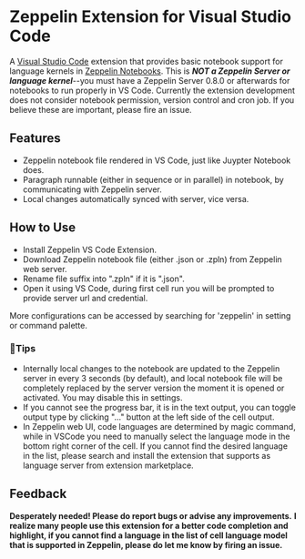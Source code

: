 # Zeppelin Extension for Visual Studio Code

A [Visual Studio Code](https://code.visualstudio.com/) extension that provides basic notebook support for language kernels in [Zeppelin Notebooks](https://zeppelin.apache.org/). This is _**NOT a Zeppelin Server or language kernel**_--you must have a Zeppelin Server 0.8.0 or afterwards for notebooks to run properly in VS Code.
Currently the extension development does not consider notebook permission, version control and cron job. If you believe these are important, please fire an issue.

## Features
* Zeppelin notebook file rendered in VS Code, just like Juypter Notebook does.
* Paragraph runnable (either in sequence or in parallel) in notebook, by communicating with Zeppelin server.
* Local changes automatically synced with server, vice versa.

## How to Use
* Install Zeppelin VS Code Extension.
* Download Zeppelin notebook file (either .json or .zpln) from Zeppelin web server.
* Rename file suffix into ".zpln" if it is ".json".
* Open it using VS Code, during first cell run you will be prompted to provide server url and credential.

More configurations can be accessed by searching for 'zeppelin' in setting or command palette.

### :bell:Tips
* Internally local changes to the notebook are updated to the Zeppelin server in every 3 seconds (by default),
  and local notebook file will be completely replaced by the server version the moment it is opened or activated. You may disable this in settings.
* If you cannot see the progress bar, it is in the text output, you can toggle output type by clicking "..." button at the left side of the cell output.
* In Zeppelin web UI, code languages are determined by magic command, while in VSCode you need to manually select the language mode in the bottom right corner of the cell. If you cannot find the desired language in the list, please search and install the extension that supports as language server from extension marketplace.

## Feedback
__Desperately needed! Please do report bugs or advise any improvements.__
__I realize many people use this extension for a better code completion and highlight, if you cannot find a language in the list of cell language model that is supported in Zeppelin, please do let me know by firing an issue.__